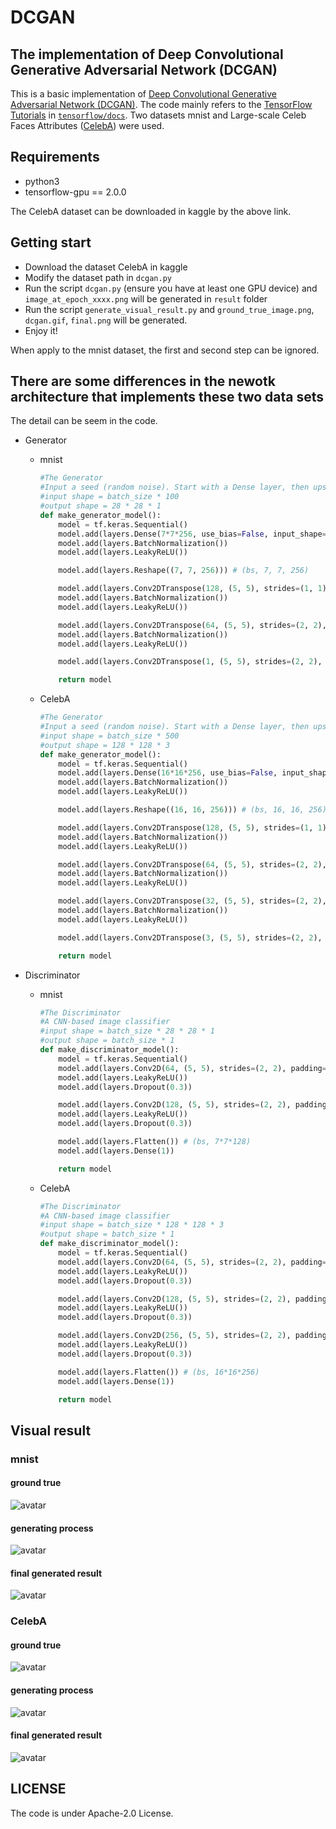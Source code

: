 # DCGAN


## The implementation of Deep Convolutional Generative Adversarial Network (DCGAN)

This is a basic implementation of [Deep Convolutional Generative Adversarial Network (DCGAN)](https://arxiv.org/pdf/1511.06434.pdf). The code mainly refers to the [TensorFlow Tutorials](https://tensorflow.google.cn/tutorials/generative/dcgan) in [`tensorflow/docs`](https://github.com/tensorflow/docs). Two datasets mnist and Large-scale Celeb Faces Attributes ([CelebA](https://www.kaggle.com/jessicali9530/celeba-dataset)) were used.

## Requirements

* python3
* tensorflow-gpu == 2.0.0

The CelebA dataset can be downloaded in kaggle by the above link.

## Getting start

* Download the dataset CelebA in kaggle
* Modify the dataset path in `dcgan.py`
* Run the script `dcgan.py` (ensure you have at least one GPU device) and `image_at_epoch_xxxx.png` will be generated in `result` folder
* Run the script `generate_visual_result.py` and `ground_true_image.png`, `dcgan.gif`, `final.png` will be generated.
* Enjoy it!

When apply to the mnist dataset, the first and second step can be ignored.

## There are some differences in the newotk architecture that implements these two data sets

The detail can be seem in the code.

* Generator

  * mnist

    ```python
    #The Generator
    #Input a seed (random noise). Start with a Dense layer, then upsample by ConvTranspose.
    #input shape = batch_size * 100
    #output shape = 28 * 28 * 1
    def make_generator_model():
        model = tf.keras.Sequential()
        model.add(layers.Dense(7*7*256, use_bias=False, input_shape=(100, )))
        model.add(layers.BatchNormalization())
        model.add(layers.LeakyReLU())

        model.add(layers.Reshape((7, 7, 256))) # (bs, 7, 7, 256)

        model.add(layers.Conv2DTranspose(128, (5, 5), strides=(1, 1), padding='same', use_bias=False)) # (bs, 7, 7, 128)
        model.add(layers.BatchNormalization())
        model.add(layers.LeakyReLU())

        model.add(layers.Conv2DTranspose(64, (5, 5), strides=(2, 2), padding='same', use_bias=False)) # (bs, 14, 14, 64)
        model.add(layers.BatchNormalization())
        model.add(layers.LeakyReLU())

        model.add(layers.Conv2DTranspose(1, (5, 5), strides=(2, 2), padding='same', use_bias=False, activation='tanh')) # (bs, 28, 28, 1)

        return model

    ```

  * CelebA

    ```python
    #The Generator
    #Input a seed (random noise). Start with a Dense layer, then upsample by ConvTranspose.
    #input shape = batch_size * 500
    #output shape = 128 * 128 * 3
    def make_generator_model():
        model = tf.keras.Sequential()
        model.add(layers.Dense(16*16*256, use_bias=False, input_shape=(500, )))
        model.add(layers.BatchNormalization())
        model.add(layers.LeakyReLU())

        model.add(layers.Reshape((16, 16, 256))) # (bs, 16, 16, 256)

        model.add(layers.Conv2DTranspose(128, (5, 5), strides=(1, 1), padding='same', use_bias=False)) # (bs, 16, 16, 128)
        model.add(layers.BatchNormalization())
        model.add(layers.LeakyReLU())

        model.add(layers.Conv2DTranspose(64, (5, 5), strides=(2, 2), padding='same', use_bias=False)) # (bs, 32, 32, 64)
        model.add(layers.BatchNormalization())
        model.add(layers.LeakyReLU())

        model.add(layers.Conv2DTranspose(32, (5, 5), strides=(2, 2), padding='same', use_bias=False)) # (bs, 64, 64, 32)
        model.add(layers.BatchNormalization())
        model.add(layers.LeakyReLU())

        model.add(layers.Conv2DTranspose(3, (5, 5), strides=(2, 2), padding='same', use_bias=False, activation='tanh')) # (bs, 128, 128, 3)

        return model

    ```

* Discriminator

  * mnist

    ```python
    #The Discriminator
    #A CNN-based image classifier
    #input shape = batch_size * 28 * 28 * 1
    #output shape = batch_size * 1
    def make_discriminator_model():
        model = tf.keras.Sequential()
        model.add(layers.Conv2D(64, (5, 5), strides=(2, 2), padding='same', input_shape=[28, 28, 1])) # (bs, 14, 14, 64)
        model.add(layers.LeakyReLU())
        model.add(layers.Dropout(0.3))

        model.add(layers.Conv2D(128, (5, 5), strides=(2, 2), padding='same')) # (bs, 7, 7, 128)
        model.add(layers.LeakyReLU())
        model.add(layers.Dropout(0.3))

        model.add(layers.Flatten()) # (bs, 7*7*128)
        model.add(layers.Dense(1))

        return model

    ```

  * CelebA

    ```python
    #The Discriminator
    #A CNN-based image classifier
    #input shape = batch_size * 128 * 128 * 3
    #output shape = batch_size * 1
    def make_discriminator_model():
        model = tf.keras.Sequential()
        model.add(layers.Conv2D(64, (5, 5), strides=(2, 2), padding='same', input_shape=[128, 128, 3])) # (bs, 64, 64, 64)
        model.add(layers.LeakyReLU())
        model.add(layers.Dropout(0.3))

        model.add(layers.Conv2D(128, (5, 5), strides=(2, 2), padding='same')) # (bs, 32, 32, 128)
        model.add(layers.LeakyReLU())
        model.add(layers.Dropout(0.3))

        model.add(layers.Conv2D(256, (5, 5), strides=(2, 2), padding='same')) # (bs, 16, 16, 256)
        model.add(layers.LeakyReLU())
        model.add(layers.Dropout(0.3))

        model.add(layers.Flatten()) # (bs, 16*16*256)
        model.add(layers.Dense(1))

        return model

    ```


## Visual result

### mnist
#### ground true
![avatar](https://github.com/Zehui-Lin/DCGAN/blob/master/mnist/ground_true_image.png)

#### generating process
![avatar](https://github.com/Zehui-Lin/DCGAN/blob/master/mnist/dcgan.gif)

#### final generated result
![avatar](https://github.com/Zehui-Lin/DCGAN/blob/master/mnist/final.png)


### CelebA
#### ground true
![avatar](https://github.com/Zehui-Lin/DCGAN/blob/master/CelebA/ground_true_image.png)

#### generating process
![avatar](https://github.com/Zehui-Lin/DCGAN/blob/master/CelebA/dcgan.gif)

#### final generated result
![avatar](https://github.com/Zehui-Lin/DCGAN/blob/master/CelebA/final.png)



## LICENSE

The code is under Apache-2.0 License.
